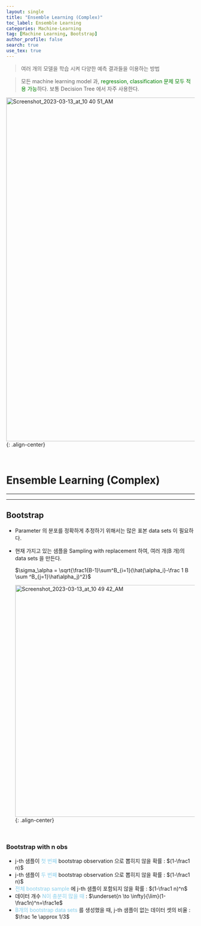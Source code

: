 ```yaml
---
layout: single
title: "Ensemble Learning (Complex)"
toc_label: Ensemble Learning
categories: Machine-Learning
tag: [Machine Learning, Bootstrap]
author_profile: false
search: true
use_tex: true
---
```


> 여러 개의 모델을 학습 시켜 다양한 예측 결과들을 이용하는 방법 
> 

> 모든 machine learning model 과, <span style='color:green'>regression, classification 문제 모두 적용 가능</span>하다. 보통 Decision Tree 에서 자주 사용한다.

<img width="919" alt="Screenshot_2023-03-13_at_10 40 51_AM" src="https://github.com/woo-kyu/woo-kyu.github.io/assets/102133610/8b69d40a-7414-4e4e-bdd1-fbcf5b3a7408">{: .align-center}

<br>

# Ensemble Learning (Complex)

---

---

## Bootstrap

- Parameter 의 분포를 정확하게 추정하기 위해서는 많은 표본 data sets 이 필요하다.
- 현재 가지고 있는 샘플을 Sampling with replacement 하여, 여러 개(B 개)의 data sets 을 만든다.

  $\sigma_\alpha = \sqrt{\frac1{B-1}\sum^B_{i=1}(\hat{\alpha_i}-\frac 1 B \sum ^B_{j=1}\hat\alpha_j)^2}$

  <img width="620" alt="Screenshot_2023-03-13_at_10 49 42_AM" src="https://github.com/woo-kyu/woo-kyu.github.io/assets/102133610/220fdc6a-f22a-4326-b965-5756afb1dbdf">{: .align-center}

<br>

### Bootstrap with n obs

- j-th 샘플이 <span style="color:skyblue">첫 번째</span> bootstrap observation 으로 뽑히지 않을 확률 : $(1-\frac1 n)$
- j-th 샘플이 <span style="color:skyblue">두 번째</span> bootstrap observation 으로 뽑히지 않을 확률 : $(1-\frac1 n)$
- <span style="color:skyblue">전체 bootstrap sample</span> 에 j-th 샘플이 포함되지 않을 확률 : $(1-\frac1 n)^n$
- 데이터 개수 <span style="color:skyblue">N이 충분히 많을 때</span> : $\underset{n \to \infty}{\lim}(1-\frac1n)^n=\frac1e$
- <span style="color:skyblue">B개의 bootstrap data sets</span> 를 생성했을 때, j-th  샘플이 없는 데이터 셋의 비율 : $\frac 1e \approx 1/3$